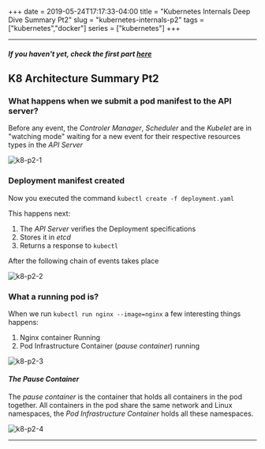 +++
date = 2019-05-24T17:17:33-04:00
title = "Kubernetes Internals Deep Dive Summary Pt2"
slug = "kubernetes-internals-p2"
tags = ["kubernetes","docker"]
series = ["kubernetes"]
+++
***



##### If you haven't yet, check the first part [here](https://libert.xyz/posts/kubernetes-internals/)


K8 Architecture Summary Pt2
---


### What happens when we submit a pod manifest to the API server?


Before any event, the *Controler Manager*, *Scheduler* and the *Kubelet* are in "watching mode" waiting for a new event for their respective resources types in the *API Server*


![k8-p2-1]

[k8-p2-1]: https://libert.xyz/images/k8-p2-1.png
 "Watching Mode"


### Deployment manifest created


Now you executed the command `kubectl create -f deployment.yaml`

This happens next:

1. The *API Server* verifies the Deployment specifications
2. Stores it in *etcd*
3. Returns a response to `kubectl`


After the following chain of events takes place


![k8-p2-2]

[k8-p2-2]: https://libert.xyz/images/k8-p2-2.png
 "Events"


### What a running pod is?

When we run `kubectl run nginx --image=nginx` a few interesting things happens:

1. Nginx container Running
2. Pod Infrastructure Container (*pause container*) running

![k8-p2-3]

[k8-p2-3]: https://libert.xyz/images/k8-p2-3.png
 "Pause Container"



#### *The Pause Container*


The *pause container* is the container that holds all containers in the pod together.
All containers in the pod share the same network and Linux namespaces, the *Pod Infrastructure Container* holds all these namespaces.


![k8-p2-4]

[k8-p2-4]: https://libert.xyz/images/k8-p2-4.png
 "Pod Infrastructure Container"

***
